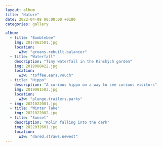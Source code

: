```yaml
---
layout: album
title: "Nature"
date: 2022-04-08 00:00:00 +0100
categories: gallery

album:
  - title: "Bumblebee"
    img: 2017062501.jpg
    location:
      w3w: "groans.rebuilt.balancer"
  - title: "Waterfall"
    description: "Tiny waterfall in the Kinských garden"
    img: 2019060422.jpg
    location:
      w3w: "toffee.ears.vouch"
  - title: "Hippo"
    description: "A curious hippo on a way to see curious visitors"
    img: 2019081503.jpg
    location:
      w3w: "plunge.trailers.parks"
  - img: 2021022001.jpg
  - title: "Winter lake"
    img: 2021022002.jpg
  - title: "Sunset"
    description: "Kolin falling into the dark"
    img: 2022032601.jpg
    location:
      w3w: "dared.straws.newest"
---
```

